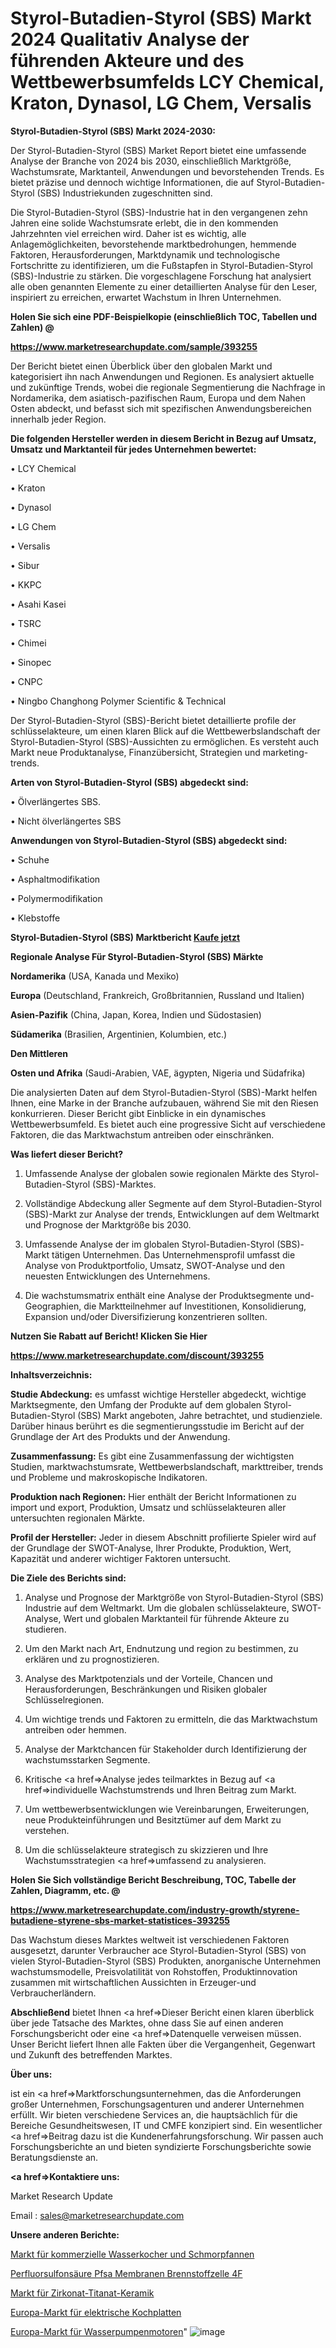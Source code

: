 # Styrol-Butadien-Styrol (SBS) Markt 2024 Qualitativ Analyse der führenden Akteure und des Wettbewerbsumfelds LCY Chemical, Kraton, Dynasol, LG Chem, Versalis

<strong>Styrol-Butadien-Styrol (SBS) Markt 2024-2030:</strong>

Der Styrol-Butadien-Styrol (SBS) Market Report bietet eine umfassende Analyse der Branche von 2024 bis 2030, einschließlich Marktgröße, Wachstumsrate, Marktanteil, Anwendungen und bevorstehenden Trends. Es bietet präzise und dennoch wichtige Informationen, die auf Styrol-Butadien-Styrol (SBS) Industriekunden zugeschnitten sind.

Die Styrol-Butadien-Styrol (SBS)-Industrie hat in den vergangenen zehn Jahren eine solide Wachstumsrate erlebt, die in den kommenden Jahrzehnten viel erreichen wird. Daher ist es wichtig, alle Anlagemöglichkeiten, bevorstehende marktbedrohungen, hemmende Faktoren, Herausforderungen, Marktdynamik und technologische Fortschritte zu identifizieren, um die Fußstapfen in Styrol-Butadien-Styrol (SBS)-Industrie zu stärken. Die vorgeschlagene Forschung hat analysiert alle oben genannten Elemente zu einer detaillierten Analyse für den Leser, inspiriert zu erreichen, erwartet Wachstum in Ihren Unternehmen.



<strong>Holen Sie sich eine PDF-Beispielkopie (einschließlich TOC, Tabellen und Zahlen) @
</strong>

<strong><a href=https://www.marketresearchupdate.com/sample/393255>

<strong>https://www.marketresearchupdate.com/sample/393255</u></font></a></strong></strong>

Der Bericht bietet einen Überblick über den globalen Markt und kategorisiert ihn nach Anwendungen und Regionen. Es analysiert aktuelle und zukünftige Trends, wobei die regionale Segmentierung die Nachfrage in Nordamerika, dem asiatisch-pazifischen Raum, Europa und dem Nahen Osten abdeckt, und befasst sich mit spezifischen Anwendungsbereichen innerhalb jeder Region.



<strong>Die folgenden Hersteller werden in diesem Bericht in Bezug auf Umsatz, Umsatz und Marktanteil für jedes Unternehmen bewertet:</strong>

• LCY Chemical

• Kraton

• Dynasol

• LG Chem

• Versalis

• Sibur

• KKPC

• Asahi Kasei

• TSRC

• Chimei

• Sinopec

• CNPC

• Ningbo Changhong Polymer Scientific & Technical

Der Styrol-Butadien-Styrol (SBS)-Bericht bietet detaillierte profile der schlüsselakteure, um einen klaren Blick auf die Wettbewerbslandschaft der Styrol-Butadien-Styrol (SBS)-Aussichten zu ermöglichen. Es versteht auch Markt neue Produktanalyse, Finanzübersicht, Strategien und marketing-trends.



<strong>Arten von Styrol-Butadien-Styrol (SBS) abgedeckt sind:</strong>

• Ölverlängertes SBS.

• Nicht ölverlängertes SBS



<strong>Anwendungen von Styrol-Butadien-Styrol (SBS) abgedeckt sind:</strong>

• Schuhe

• Asphaltmodifikation

• Polymermodifikation

• Klebstoffe



<strong>Styrol-Butadien-Styrol (SBS) Marktbericht <a href=https://www.marketresearchupdate.com/buynow/393255>Kaufe jetzt</a></strong>



<strong>Regionale Analyse Für Styrol-Butadien-Styrol (SBS) Märkte</strong>



<strong>Nordamerika</strong> (USA, Kanada und Mexiko)



<strong>Europa</strong> (Deutschland, Frankreich, Großbritannien, Russland und Italien)



<strong>Asien-Pazifik</strong> (China, Japan, Korea, Indien und Südostasien)



<strong>Südamerika</strong> (Brasilien, Argentinien, Kolumbien, etc.)



<strong>Den Mittleren</strong> 

<strong>Osten und Afrika</strong> (Saudi-Arabien, VAE, ägypten, Nigeria und Südafrika)

Die analysierten Daten auf dem Styrol-Butadien-Styrol (SBS)-Markt helfen Ihnen, eine Marke in der Branche aufzubauen, während Sie mit den Riesen konkurrieren. Dieser Bericht gibt Einblicke in ein dynamisches Wettbewerbsumfeld. Es bietet auch eine progressive Sicht auf verschiedene Faktoren, die das Marktwachstum antreiben oder einschränken.



<strong>Was liefert dieser Bericht?</strong>

1. Umfassende Analyse der globalen sowie regionalen Märkte des Styrol-Butadien-Styrol (SBS)-Marktes.

2. Vollständige Abdeckung aller Segmente auf dem Styrol-Butadien-Styrol (SBS)-Markt zur Analyse der trends, Entwicklungen auf dem Weltmarkt und Prognose der Marktgröße bis 2030.

3. Umfassende Analyse der im globalen Styrol-Butadien-Styrol (SBS)-Markt tätigen Unternehmen. Das Unternehmensprofil umfasst die Analyse von Produktportfolio, Umsatz, SWOT-Analyse und den neuesten Entwicklungen des Unternehmens.

4. Die wachstumsmatrix enthält eine Analyse der Produktsegmente und-Geographien, die Marktteilnehmer auf Investitionen, Konsolidierung, Expansion und/oder Diversifizierung konzentrieren sollten.



<strong>Nutzen Sie Rabatt auf Bericht! Klicken Sie Hier
</strong>

<strong><a href=https://www.marketresearchupdate.com/discount/393255>https://www.marketresearchupdate.com/discount/393255</b></u></font></strong></a>



<strong>Inhaltsverzeichnis:</strong>



<strong>Studie Abdeckung:</strong> es umfasst wichtige Hersteller abgedeckt, wichtige Marktsegmente, den Umfang der Produkte auf dem globalen Styrol-Butadien-Styrol (SBS) Markt angeboten, Jahre betrachtet, und studienziele. Darüber hinaus berührt es die segmentierungsstudie im Bericht auf der Grundlage der Art des Produkts und der Anwendung.



<strong>Zusammenfassung:</strong> Es gibt eine Zusammenfassung der wichtigsten Studien, marktwachstumsrate, Wettbewerbslandschaft, markttreiber, trends und Probleme und makroskopische Indikatoren.



<strong>Produktion nach Regionen:</strong> Hier enthält der Bericht Informationen zu import und export, Produktion, Umsatz und schlüsselakteuren aller untersuchten regionalen Märkte.



<strong>Profil der Hersteller:</strong> Jeder in diesem Abschnitt profilierte Spieler wird auf der Grundlage der SWOT-Analyse, Ihrer Produkte, Produktion, Wert, Kapazität und anderer wichtiger Faktoren untersucht.



<strong>Die Ziele des Berichts sind:</strong>

1) Analyse und Prognose der Marktgröße von Styrol-Butadien-Styrol (SBS) Industrie auf dem Weltmarkt.
Um die globalen schlüsselakteure, SWOT-Analyse, Wert und globalen Marktanteil für führende Akteure zu studieren.

2) Um den Markt nach Art, Endnutzung und region zu bestimmen, zu erklären und zu prognostizieren.

3) Analyse des Marktpotenzials und der Vorteile, Chancen und Herausforderungen, Beschränkungen und Risiken globaler Schlüsselregionen.

4) Um wichtige trends und Faktoren zu ermitteln, die das Marktwachstum antreiben oder hemmen.

5) Analyse der Marktchancen für Stakeholder durch Identifizierung der wachstumsstarken Segmente.

6) Kritische <a href=>Analyse</a> jedes teilmarktes in Bezug auf <a href=>individuelle</a> Wachstumstrends und Ihren Beitrag zum Markt.

7) Um wettbewerbsentwicklungen wie Vereinbarungen, Erweiterungen, neue Produkteinführungen und Besitztümer auf dem Markt zu verstehen.

8) Um die schlüsselakteure strategisch zu skizzieren und Ihre Wachstumsstrategien <a href=>umfassend</a> zu analysieren.



<strong>Holen Sie Sich vollständige Bericht Beschreibung, TOC, Tabelle der Zahlen, Diagramm, etc. @ </strong>

<strong><a href=https://www.marketresearchupdate.com/industry-growth/styrene-butadiene-styrene-sbs-market-statistices-393255>https://www.marketresearchupdate.com/industry-growth/styrene-butadiene-styrene-sbs-market-statistices-393255</a></font></strong>

Das Wachstum dieses Marktes weltweit ist verschiedenen Faktoren ausgesetzt, darunter Verbraucher ace Styrol-Butadien-Styrol (SBS) von vielen Styrol-Butadien-Styrol (SBS) Produkten, anorganische Unternehmen wachstumsmodelle, Preisvolatilität von Rohstoffen, Produktinnovation zusammen mit wirtschaftlichen Aussichten in Erzeuger-und Verbraucherländern.



<strong>Abschließend</strong> bietet Ihnen <a href=>Dieser</a> Bericht einen klaren überblick über jede Tatsache des Marktes, ohne dass Sie auf einen anderen Forschungsbericht oder eine <a href=>Datenquelle</a> verweisen müssen. Unser Bericht liefert Ihnen alle Fakten über die Vergangenheit, Gegenwart und Zukunft des betreffenden Marktes.



<strong>Über uns:</strong>

 ist ein <a href=>Marktfors</a>chungsunternehmen, das die Anforderungen großer Unternehmen, Forschungsagenturen und anderer Unternehmen erfüllt. Wir bieten verschiedene Services an, die hauptsächlich für die Bereiche Gesundheitswesen, IT und CMFE konzipiert sind. Ein wesentlicher <a href=>Beitrag</a> dazu ist die Kundenerfahrungsforschung. Wir passen auch Forschungsberichte an und bieten syndizierte Forschungsberichte sowie Beratungsdienste an.



<strong><a href=>Kontaktiere uns:</a></strong>

Market Research Update

Email : sales@marketresearchupdate.com



<strong>Unsere anderen Berichte:</strong>

<a href=https://www.linkedin.com/pulse/commercial-kettles-braising-pans-market-2023>Markt für kommerzielle Wasserkocher und Schmorpfannen</a>

<a href=https://www.linkedin.com/pulse/perfluorosulfonic-acid-pfsa-membranes-fuel-cell-4f>Perfluorsulfonsäure Pfsa Membranen Brennstoffzelle 4F</a>

<a href=https://www.linkedin.com/pulse/zirconate-titanate-cerami-market-size-trends>Markt für Zirkonat-Titanat-Keramik</a>

<a href=https://www.linkedin.com/pulse/europe-electric-hot-plate-market-2023-global>Europa-Markt für elektrische Kochplatten</a>

<a href=https://www.linkedin.com/pulse/europe-water-pump-motor-market-2023-global-industry-analysis>Europa-Markt für Wasserpumpenmotoren</a>"
![image](https://github.com/meghapanth/markettrends/assets/163847665/edb3af27-030b-4cbb-a82e-1255dc075406)
